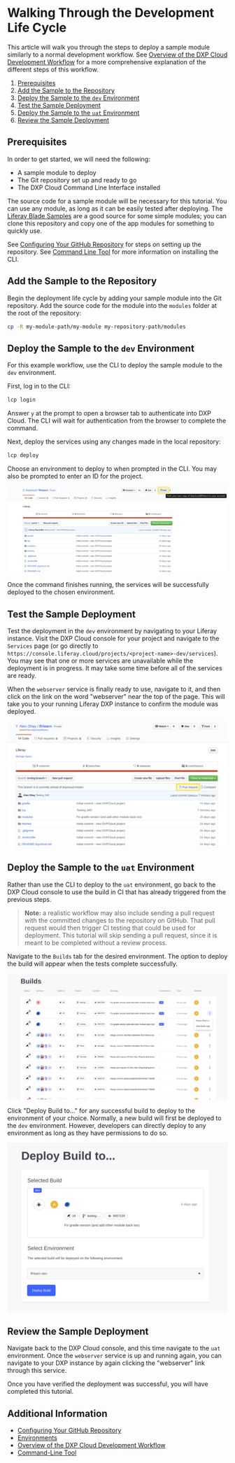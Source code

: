 # Walking Through the Development Life Cycle

This article will walk you through the steps to deploy a sample module similarly to a normal development workflow. See [Overview of the DXP Cloud Development Workflow](./05-overview-of-the-dxp-cloud-development-workflow.md) for a more comprehensive explanation of the different steps of this workflow.

1. [Prerequisites](#prerequisites)
1. [Add the Sample to the Repository](#add-the-sample-to-the-repository)
1. [Deploy the Sample to the `dev` Environment](#deploy-the-sample-to-the-dev-environment)
1. [Test the Sample Deployment](#test-the-sample-deployment)
1. [Deploy the Sample to the `uat` Environment](#deploy-the-sample-to-the-uat-environment)
1. [Review the Sample Deployment](#review-the-sample-deployment)

## Prerequisites

In order to get started, we will need the following:

* A sample module to deploy
* The Git repository set up and ready to go
* The DXP Cloud Command Line Interface installed

The source code for a sample module will be necessary for this tutorial. You can use any module, as long as it can be easily tested after deploying. The [Liferay Blade Samples](https://github.com/liferay/liferay-blade-samples) are a good source for some simple modules; you can clone this repository and copy one of the app modules for something to quickly use.

See [Configuring Your GitHub Repository](./04-configuring-your-github-repository.md) for steps on setting up the repository. See [Command Line Tool](../10-reference/03-command-line-tool.md) for more information on installing the CLI.

## Add the Sample to the Repository

Begin the deployment life cycle by adding your sample module into the Git repository. Add the source code for the module into the `modules` folder at the root of the repository:

```bash
cp -R my-module-path/my-module my-repository-path/modules
```

## Deploy the Sample to the `dev` Environment

For this example workflow, use the CLI to deploy the sample module to the `dev` environment.

First, log in to the CLI:

```bash
lcp login
```

Answer `y` at the prompt to open a browser tab to authenticate into DXP Cloud. The CLI will wait for authentication from the browser to complete the command.

Next, deploy the services using any changes made in the local repository:

```bash
lcp deploy
```

Choose an environment to deploy to when prompted in the CLI. You may also be prompted to enter an ID for the project.

![Deploying through the CLI](./walking-through-the-development-life-cycle/01.png)

Once the command finishes running, the services will be successfully deployed to the chosen environment.

## Test the Sample Deployment

Test the deployment in the `dev` environment by navigating to your Liferay instance. Visit the DXP Cloud console for your project and navigate to the `Services` page (or go directly to `https://console.liferay.cloud/projects/<project-name>-dev/services`). You may see that one or more services are unavailable while the deployment is in progress. It may take some time before all of the services are ready.

When the `webserver` service is finally ready to use, navigate to it, and then click on the link on the word "webserver" near the top of the page. This will take you to your running Liferay DXP instance to confirm the module was deployed.

![Link from the webserver Service](./walking-through-the-development-life-cycle/02.png)

## Deploy the Sample to the `uat` Environment

Rather than use the CLI to deploy to the `uat` environment, go back to the DXP Cloud console to use the build in CI that has already triggered from the previous steps.

> **Note:** a realistic workflow may also include sending a pull request with the committed changes to the repository on GitHub. That pull request would then trigger CI testing that could be used for deployment. This tutorial will skip sending a pull request, since it is meant to be completed without a review process.

Navigate to the `Builds` tab for the desired environment. The option to deploy the build will appear when the tests complete successfully.

![Builds](./walking-through-the-development-life-cycle/03.png)

Click "Deploy Build to..." for any successful build to deploy to the environment of your choice. Normally, a new build will first be deployed to the `dev` environment. However, developers can directly deploy to any environment as long as they have permissions to do so.

![Choosing an environment for deployment](./walking-through-the-development-life-cycle/04.png)

## Review the Sample Deployment

Navigate back to the DXP Cloud console, and this time navigate to the `uat` environment. Once the `webserver` service is up and running again, you can navigate to your DXP instance by again clicking the "webserver" link through this service.

Once you have verified the deployment was successful, you will have completed this tutorial.

## Additional Information

* [Configuring Your GitHub Repository]()
* [Environments](../05-build-and-deploy/02-environments.md)
* [Overview of the DXP Cloud Development Workflow](./05-overview-of-the-dxp-cloud-development-workflow.md)
* [Command-Line Tool](../10-reference/03-command-line-tool.md)